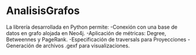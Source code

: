 # AnalisisGrafos
La librería desarrollada en Python  permite:
-Conexión con una base de datos en grafo alojada en Neo4j.
-Aplicación de métricas: Degree, Betweennes y PageRank.
-Especificación de traversals para Proyecciones 
-Generación de archivos .gexf para visualizaciones.


